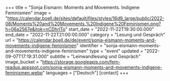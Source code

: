 +++
title = "Sonja Eismann: Moments and Movements. Indigene Feminismen"
image = "https://calendar.boell.de/sites/default/files/styles/16d9_large/public/2022-08/Moments%20and%20Movements.%20Indigene%20Feminismen.png?h=06a2567e&itok=nCDhrlTo"
start_date = "2022-11-22T19:30:00.000"
end_date = "2022-11-22T21:00:00.000"
category = "Lesung und Gespräch"
url = "https://calendar.boell.de/de/event/sonja-eismann-moments-and-movements-indigene-feminismen"
identifier = "sonja-eismann-moments-and-movements-indigene-feminismen"
type = "event"
updated = "2022-09-07T17:19:31.000"
subtitle = "Leinwandlesung und Gespräch"
image_bucket = "https://storage.googleapis.com/fem-readup.appspot.com/sonja-eismann-moments-and-movements-indigene-feminismen.webp"
languages = ["Deutsch"]
[contact]
+++